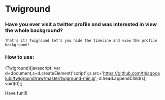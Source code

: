 # Twiground

### Have you ever visit a twitter profile and was interested in view the whole background?
	That's it! Twiground let's you hide the timeline and view the profile background!

### How to use:
(Twiground)[javascript: var d=document,s=d.createElement('script');s.src='https://github.com/thiagocaiubi/twiground/raw/master/twiground-min.js'; d.head.appendChild(s); void(0);]

Have fun!!!
